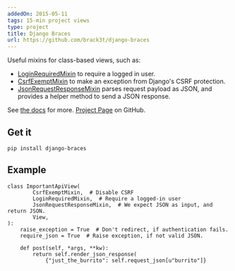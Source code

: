 ```yaml
---
addedOn: 2015-05-11
tags: 15-min project views
type: project
title: Django Braces
url: https://github.com/brack3t/django-braces
---
```

Useful mixins for class-based views, such as:

* [LoginRequiredMixin](http://django-braces.readthedocs.org/en/latest/access.html#loginrequiredmixin) to require a logged in user.
* [CsrfExemptMixin](http://django-braces.readthedocs.org/en/latest/form.html#csrfexemptmixin) to make an exception from Django's CSRF protection.
* [JsonRequestResponseMixin](http://django-braces.readthedocs.org/en/latest/other.html#jsonrequestresponsemixin) parses request payload as JSON, and provides a helper method to send a JSON response.

See [the docs](http://django-braces.readthedocs.org/en/latest/index.html) for more. [Project Page](https://github.com/brack3t/django-braces) on GitHub.

## Get it

    pip install django-braces

## Example


    class ImportantApiView(
            CsrfExemptMixin,  # Disable CSRF
            LoginRequiredMixin,  # Require a logged-in user
            JsonRequestResponseMixin,  # We expect JSON as input, and return JSON.
            View,
    ):
        raise_exception = True  # Don't redirect, if authentication fails.
        require_json = True  # Raise exception, if not valid JSON.

        def post(self, *args, **kw):
            return self.render_json_response(
                {"just_the_burrito": self.request_json[u"burrito"]}
